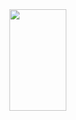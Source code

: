 <div align="left">
  <a href="https://github.com/magikka">
  <img height="180em" width="45%" src="https://github-readme-stats.vercel.app/api/top-langs/?username=magikka&layout=compact&langs_count=7&theme=dracula"/>
</div>
  
